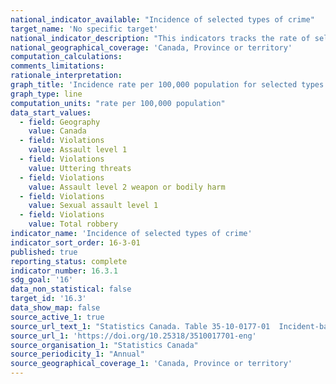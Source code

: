 ```yaml
---
national_indicator_available: "Incidence of selected types of crime"
target_name: 'No specific target'
national_indicator_description: "This indicators tracks the rate of selected types of crime"
national_geographical_coverage: 'Canada, Province or territory'
computation_calculations:
comments_limitations:
rationale_interpretation:
graph_title: 'Incidence rate per 100,000 population for selected types of crime'
graph_type: line
computation_units: "rate per 100,000 population"
data_start_values:
  - field: Geography
    value: Canada
  - field: Violations
    value: Assault level 1
  - field: Violations
    value: Uttering threats
  - field: Violations
    value: Assault level 2 weapon or bodily harm
  - field: Violations
    value: Sexual assault level 1
  - field: Violations
    value: Total robbery
indicator_name: 'Incidence of selected types of crime'
indicator_sort_order: 16-3-01
published: true
reporting_status: complete
indicator_number: 16.3.1
sdg_goal: '16'
data_non_statistical: false
target_id: '16.3'
data_show_map: false
source_active_1: true
source_url_text_1: "Statistics Canada. Table 35-10-0177-01  Incident-based crime statistics, by detailed violations, Canada, provinces, territories and Census Metropolitan Areas"
source_url_1: 'https://doi.org/10.25318/3510017701-eng'
source_organisation_1: "Statistics Canada"
source_periodicity_1: "Annual"
source_geographical_coverage_1: 'Canada, Province or territory'
---
```

